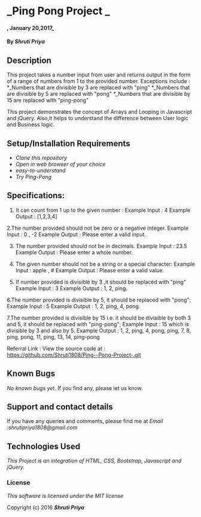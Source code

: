 # _Ping Pong Project _

#### , January 20,2017_

#### By _Shruti Priya_

## Description

This project takes a number input from user and returns output in the form of a range of numbers from 1 to the provided number. Exceptions include :
*_Numbers that are divisible by 3 are replaced with "ping"
*_Numbers that are divisible by 5 are replaced with "pong"
*_Numbers that are divisible by 15 are replaced with "ping-pong"

This project demonstrates the concept of Arrays and Looping in Javascript and jQuery. Also,it helps to understand the difference between User logic and Business logic.

## Setup/Installation Requirements

* _Clone this repository_
* _Open in web browser of your choice_
* _easy-to-understand_
* _Try Ping-Pong_

## Specifications:

1. It can count from 1 up to the given number :
    Example Input : 4
    Example Output : [1,2,3,4]


2.The number provided should not be zero or a negative integer.
  Example Input : 0 , -2
  Example Output : Please enter a valid input.

3. The number provided should not be in decimals.
 Example Input : 23.5
 Example Output : Please enter a whole number.

4. The given number should not be a string or a special character:
Example Input : apple , #
Example Output : Please enter a valid value.

5. If number provided is divisible by 3 ,it should be replaced with "ping"
Example Input : 3
Example Output : 1, 2, ping.

6.The number provided is divisible by 5, it should be replaced with "pong";
Example Input : 5
Example Output : 1, 2, ping, 4, pong.

7.The number provided is divisible by 15 i.e. it should be divisible by both 3 and 5, it should be replaced with "ping-pong";
Example Input : 15 which is divisible by 3 and also by 5.
Example Output : 1, 2, ping, 4, pong, ping, 7, 8, ping, pong, 11, ping, 13, 14, ping-pong


Referral Link :
View the source code at :
https://github.com/Shruti1808/Ping--Pong-Project-.git

## Known Bugs

_No known bugs yet._ If you find any, please let us know.

## Support and contact details

If you have any queries and comments, please find me at
_Email :shrutipriya1808@gmail.com_

## Technologies Used

_This Project is an integration of HTML, CSS,  Bootstrap, Javascript and jQuery._

### License

*This software is licensed under the MIT license*

Copyright (c) 2016 **_Shruti Priya_**

